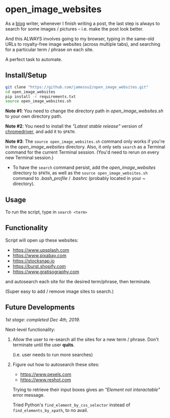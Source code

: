 # open_image_websites

As a [blog](https://askmeabetterquestion.com/) writer, whenever I finish writing a post, the last step is always to search for some images / pictures – i.e. make the post look better.

And this ALWAYS involves going to my browser, typing in the same-old URLs to royalty-free image websites (across multiple tabs), and searching for a particular term / phrase on each site.

A perfect task to automate.



## Install/Setup 

```bash
git clone "https://github.com/jamessu2/open_image_websites.git"
cd open_image_websites
pip install -r requirements.txt
source open_image_websites.sh
```

**Note #1**: You need to change the directory path in *open_image_websites.sh* to your own directory path.

**Note #2**: You need to install the *"Latest stable release"* version of [chromedriver](https://chromedriver.chromium.org/), and add it to `$PATH`.

**Note #3**: The `source open_image_websites.sh` command only works if you're in the *open_image_websites* directory. Also, it only sets `search` as a Terminal command for the current Terminal session. (You'd need to rerun on every new Terminal session.)

- To have the `search` command persist, add the *open_image_websites* directory to `$PATH`, as well as the `source open_image_websites.sh` command to *.bash_profile* / *.bashrc* (probably located in your ~ directory).



## Usage

To run the script, type in `search <term>`



## Functionality
Script will open up these websites:

- https://www.upsplash.com
- https://www.pixabay.com
- https://stocksnap.io
- https://burst.shopify.com
- https://www.gratisography.com

and autosearch each site for the desired term/phrase, then terminate. 

(Super easy to add / remove image sites to search.)


## Future Developments
*1st stage: completed Dec 4th, 2019.*

Next-level functionality:

1. Allow the user to re-search all the sites for a new term / phrase. Don't terminate until the user **quits**.

	(i.e. user needs to run more searches)

2. Figure out how to autosearch these sites:
	- https://www.pexels.com
	- https://www.reshot.com
	
	Trying to retrieve their input boxes gives an *"Element not interactable"* error message.
	
	Tried Python's `find_element_by_css_selector` instead of `find_elements_by_xpath`, to no avail.
